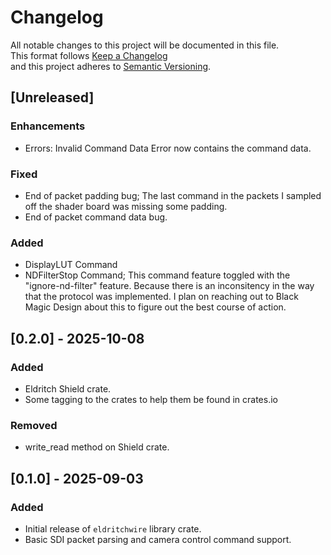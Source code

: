 # Changelog

All notable changes to this project will be documented in this file.  
This format follows [Keep a Changelog](https://keepachangelog.com/en/1.0.0/)  
and this project adheres to [Semantic Versioning](https://semver.org/spec/v2.0.0.html).

## [Unreleased]

### Enhancements
- Errors: Invalid Command Data Error now contains the command data.

### Fixed
- End of packet padding bug; The last command in the packets I sampled off the shader board was missing some padding.
- End of packet command data bug.

### Added
- DisplayLUT Command
- NDFilterStop Command; This command feature toggled with the "ignore-nd-filter" feature.
Because there is an inconsitency in the way that the protocol was implemented.
I plan on reaching out to Black Magic Design about this to figure out the best course of action.

## [0.2.0] - 2025-10-08

### Added
- Eldritch Shield crate.
- Some tagging to the crates to help them be found in crates.io

### Removed
- write_read method on Shield crate.

## [0.1.0] - 2025-09-03

### Added
- Initial release of `eldritchwire` library crate.
- Basic SDI packet parsing and camera control command support.

